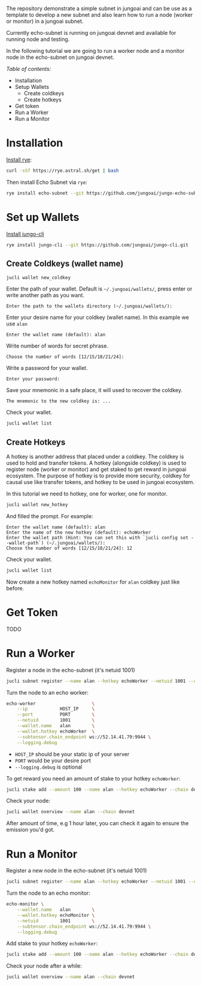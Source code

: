 # 

The repository demonstrate a simple subnet in jungoai and can be use as a template to develop a new subnet and also learn
how to run a node (worker or monitor) in a jungoai subnet.

Currently echo-subnet is running on jungoai devnet and available for running node and testing.

In the following tutorial we are going to run a worker node and a monitor node in the echo-subnet on jungoai devnet.

*Table of contents:*
- Installation
- Setup Wallets
    - Create coldkeys
    - Create hotkeys
- Get token
- Run a Worker
- Run a Monitor

# Installation

[Install rye](https://rye.astral.sh/guide/installation/):

```bash
curl -sSf https://rye.astral.sh/get | bash
```

Then install Echo Subnet via `rye`:

``` bash
rye install echo-subnet --git https://github.com/jungoai/jungo-echo-subnet.git
```

# Set up Wallets

[Install jungo-cli](https://github.com/jungoai/jungo-cli?tab=readme-ov-file#installation)

```bash
rye install jungo-cli --git https://github.com/jungoai/jungo-cli.git
```

## Create Coldkeys (wallet name)


```bash
jucli wallet new_coldkey
```

Enter the path of your wallet. Default is `~/.jungoai/wallets/`, press enter or write another path as you want.
```
Enter the path to the wallets directory (~/.jungoai/wallets/):
```

Enter your desire name for your coldkey (wallet name). In this example we use `alan`
```
Enter the wallet name (default): alan
```

Write number of words for secret phrase.
```
Choose the number of words [12/15/18/21/24]:
```

Write a password for your wallet.
```
Enter your password:
```

Save your mnemonic in a safe place, it will used to recover the coldkey.
```
The mnemonic to the new coldkey is: ...
```

Check your wallet.
```bash
jucli wallet list
```

## Create Hotkeys

A hotkey is another address that placed under a coldkey.
The coldkey is used to hold and transfer tokens. A hotkey (alongside coldkey) is used to
register node (worker or monitor) and get staked to get reward in jungoai ecosystem.
The purpose of hotkey is to provide more security, coldkey for causal use like transfer tokens, and hotkey to be used in 
jungoai ecosystem.

In this tutorial we need to hotkey, one for worker, one for monitor.

```bash
jucli wallet new_hotkey
```

And filled the prompt. For example:
```
Enter the wallet name (default): alan
Enter the name of the new hotkey (default): echoWorker
Enter the wallet path (Hint: You can set this with `jucli config set --wallet-path`) (~/.jungoai/wallets/):
Choose the number of words [12/15/18/21/24]: 12
```

Check your wallet.
```bash
jucli wallet list
```

Now create a new hotkey named `echoMonitor` for `alan` coldkey just like before.

# Get Token

TODO

# Run a Worker

Register a node in the echo-subnet (it's netuid 1001)

```bash
jucli subnet register --name alan --hotkey echoWorker --netuid 1001 --chain devnet
```

Turn the node to an echo worker:

```bash
echo-worker                     \
    --ip            HOST_IP     \
    --port          PORT        \
    --netuid        1001        \
    --wallet.name   alan        \
    --wallet.hotkey echoWorker  \
    --subtensor.chain_endpoint ws://52.14.41.79:9944 \
    --logging.debug
```

- `HOST_IP` should be your static ip of your server
- `PORT` would be your desire port
- `--logging.debug` is optional

To get reward you need an amount of stake to your hotkey `echoWorker`:

```bash
jucli stake add --amount 100 --name alan --hotkey echoWorker --chain devnet
```

Check your node:

```bash
jucli wallet overview --name alan --chain devnet
```

After amount of time, e.g 1 hour later, you can check it again to ensure the emission you'd got.

# Run a Monitor

<!-- To run a monitor you need to register a node in root subnet (subnet 0) and a node with the same hotkey in  -->
<!-- echo-subnet (subnet 1001) -->

<!-- Register a node in root subnet : -->

Register a new node in the echo-subnet (it's netuid 1001)

```bash
jucli subnet register --name alan --hotkey echoWorker --netuid 1001 --chain devnet
```

Turn the node to an echo monitor:

```bash
echo-monitor \
    --wallet.name   alan        \
    --wallet.hotkey echoMonitor \
    --netuid        1001        \
    --subtensor.chain_endpoint ws://52.14.41.79:9944 \
    --logging.debug 
```

Add stake to your hotkey `echoWorker`:

```bash
jucli stake add --amount 100 --name alan --hotkey echoWorker --chain devnet
```

Check your node after a while:

```bash
jucli wallet overview --name alan --chain devnet
```
